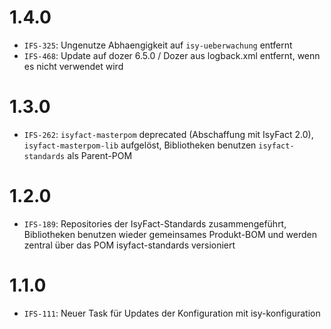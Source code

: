 # 1.4.0
- `IFS-325`: Ungenutze Abhaengigkeit auf `isy-ueberwachung` entfernt
- `IFS-468`: Update auf dozer 6.5.0 / Dozer aus logback.xml entfernt, wenn es nicht verwendet wird

# 1.3.0
- `IFS-262`: `isyfact-masterpom` deprecated (Abschaffung mit IsyFact 2.0), `isyfact-masterpom-lib` aufgelöst, Bibliotheken benutzen `isyfact-standards` als Parent-POM

# 1.2.0
- `IFS-189`: Repositories der IsyFact-Standards zusammengeführt, Bibliotheken benutzen wieder gemeinsames Produkt-BOM und werden zentral über das POM isyfact-standards versioniert

# 1.1.0
- `IFS-111`: Neuer Task für Updates der Konfiguration mit isy-konfiguration